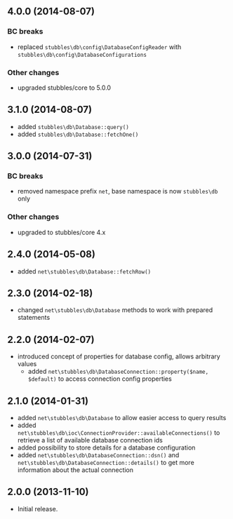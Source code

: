 4.0.0 (2014-08-07)
------------------

### BC breaks

  * replaced `stubbles\db\config\DatabaseConfigReader` with `stubbles\db\config\DatabaseConfigurations`

### Other changes

  * upgraded stubbles/core to 5.0.0


3.1.0 (2014-08-07)
------------------

  * added `stubbles\db\Database::query()`
  * added `stubbles\db\Database::fetchOne()`


3.0.0 (2014-07-31)
------------------

### BC breaks

  * removed namespace prefix `net`, base namespace is now `stubbles\db` only

### Other changes

  * upgraded to stubbles/core 4.x


2.4.0 (2014-05-08)
------------------

  * added `net\stubbles\db\Database::fetchRow()`


2.3.0 (2014-02-18)
------------------

  * changed `net\stubbles\db\Database` methods to work with prepared statements


2.2.0 (2014-02-07)
------------------

  * introduced concept of properties for database config, allows arbitrary values
     * added `net\stubbles\db\DatabaseConnection::property($name, $default)` to access connection config properties


2.1.0 (2014-01-31)
------------------

  * added `net\stubbles\db\Database` to allow easier access to query results
  * added `net\stubbles\db\ioc\ConnectionProvider::availableConnections()` to retrieve a list of available database connection ids
  * added possibility to store details for a database configuration
  * added `net\stubbles\db\DatabaseConnection::dsn()` and `net\stubbles\db\DatabaseConnection::details()` to get more information about the actual connection


2.0.0 (2013-11-10)
------------------

  * Initial release.
